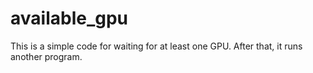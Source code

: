 # available_gpu

This is a simple code for waiting for at least one GPU.
After that, it runs another program.
